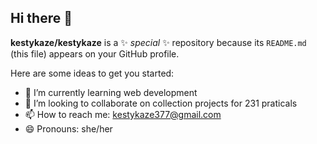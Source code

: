 ## Hi there 👋


**kestykaze/kestykaze** is a ✨ _special_ ✨ repository because its `README.md` (this file) appears on your GitHub profile.

Here are some ideas to get you started:


- 🌱 I’m currently learning web development
- 👯 I’m looking to collaborate on collection projects for 231 praticals
- 📫 How to reach me: kestykaze377@gmail.com
- 😄 Pronouns: she/her
  
